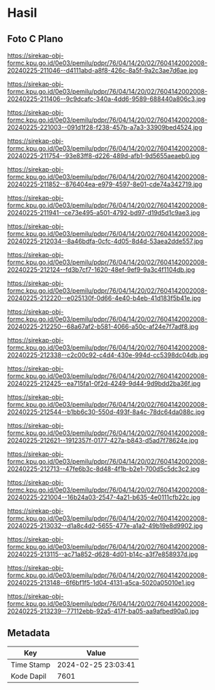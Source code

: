 # Hasil

## Foto C Plano

https://sirekap-obj-formc.kpu.go.id/0e03/pemilu/pdpr/76/04/14/20/02/7604142002008-20240225-211046--d4111abd-a8f8-426c-8a5f-9a2c3ae7d6ae.jpg

https://sirekap-obj-formc.kpu.go.id/0e03/pemilu/pdpr/76/04/14/20/02/7604142002008-20240225-211406--9c9dcafc-340a-4dd6-9589-688440a806c3.jpg

https://sirekap-obj-formc.kpu.go.id/0e03/pemilu/pdpr/76/04/14/20/02/7604142002008-20240225-221003--091d1f28-f238-457b-a7a3-33909bed4524.jpg

https://sirekap-obj-formc.kpu.go.id/0e03/pemilu/pdpr/76/04/14/20/02/7604142002008-20240225-211754--93e83ff8-d226-489d-afb1-9d5655aeaeb0.jpg

https://sirekap-obj-formc.kpu.go.id/0e03/pemilu/pdpr/76/04/14/20/02/7604142002008-20240225-211852--876404ea-e979-4597-8e01-cde74a342719.jpg

https://sirekap-obj-formc.kpu.go.id/0e03/pemilu/pdpr/76/04/14/20/02/7604142002008-20240225-211941--ce73e495-a501-4792-bd97-d19d5d1c9ae3.jpg

https://sirekap-obj-formc.kpu.go.id/0e03/pemilu/pdpr/76/04/14/20/02/7604142002008-20240225-212034--8a46bdfa-0cfc-4d05-8d4d-53aea2dde557.jpg

https://sirekap-obj-formc.kpu.go.id/0e03/pemilu/pdpr/76/04/14/20/02/7604142002008-20240225-212124--fd3b7cf7-1620-48ef-9ef9-9a3c4f1104db.jpg

https://sirekap-obj-formc.kpu.go.id/0e03/pemilu/pdpr/76/04/14/20/02/7604142002008-20240225-212220--e025130f-0d66-4e40-b4eb-41d183f5b41e.jpg

https://sirekap-obj-formc.kpu.go.id/0e03/pemilu/pdpr/76/04/14/20/02/7604142002008-20240225-212250--68a67af2-b581-4066-a50c-af24e7f7adf8.jpg

https://sirekap-obj-formc.kpu.go.id/0e03/pemilu/pdpr/76/04/14/20/02/7604142002008-20240225-212338--c2c00c92-c4d4-430e-994d-cc5398dc04db.jpg

https://sirekap-obj-formc.kpu.go.id/0e03/pemilu/pdpr/76/04/14/20/02/7604142002008-20240225-212425--ea715fa1-0f2d-4249-9d44-9d9bdd2ba36f.jpg

https://sirekap-obj-formc.kpu.go.id/0e03/pemilu/pdpr/76/04/14/20/02/7604142002008-20240225-212544--b1bb6c30-550d-493f-8a4c-78dc64da088c.jpg

https://sirekap-obj-formc.kpu.go.id/0e03/pemilu/pdpr/76/04/14/20/02/7604142002008-20240225-212621--1912357f-0177-427a-b843-d5ad7f78624e.jpg

https://sirekap-obj-formc.kpu.go.id/0e03/pemilu/pdpr/76/04/14/20/02/7604142002008-20240225-212713--47fe6b3c-8d48-4f1b-b2e1-700d5c5dc3c2.jpg

https://sirekap-obj-formc.kpu.go.id/0e03/pemilu/pdpr/76/04/14/20/02/7604142002008-20240225-221004--16b24a03-2547-4a21-b635-4e0111cfb22c.jpg

https://sirekap-obj-formc.kpu.go.id/0e03/pemilu/pdpr/76/04/14/20/02/7604142002008-20240225-213032--d1a8c4d2-5655-477e-a1a2-49b19e8d9902.jpg

https://sirekap-obj-formc.kpu.go.id/0e03/pemilu/pdpr/76/04/14/20/02/7604142002008-20240225-213115--ac71a852-d628-4d01-b14c-a3f7e858937d.jpg

https://sirekap-obj-formc.kpu.go.id/0e03/pemilu/pdpr/76/04/14/20/02/7604142002008-20240225-213148--6f6bf1f5-1d04-4131-a5ca-5020a05010e1.jpg

https://sirekap-obj-formc.kpu.go.id/0e03/pemilu/pdpr/76/04/14/20/02/7604142002008-20240225-213239--77112ebb-92a5-417f-ba05-aa9afbed90a0.jpg


## Metadata

| Key        | Value               |
| ---------- | ------------------- |
| Time Stamp | 2024-02-25 23:03:41 |
| Kode Dapil | 7601                |



